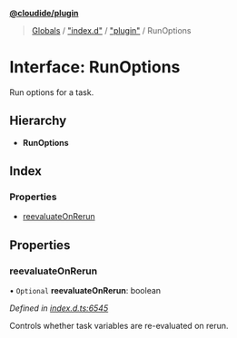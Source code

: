 **[@cloudide/plugin](../README.md)**

> [Globals](../README.md) / ["index.d"](../modules/_index_d_.md) / ["plugin"](../modules/_index_d_._plugin_.md) / RunOptions

# Interface: RunOptions

Run options for a task.

## Hierarchy

* **RunOptions**

## Index

### Properties

* [reevaluateOnRerun](_index_d_._plugin_.runoptions.md#reevaluateonrerun)

## Properties

### reevaluateOnRerun

• `Optional` **reevaluateOnRerun**: boolean

*Defined in [index.d.ts:6545](https://github.com/shuyaqian/cloudide-plugin-api/blob/6d83fa1/index.d.ts#L6545)*

Controls whether task variables are re-evaluated on rerun.
